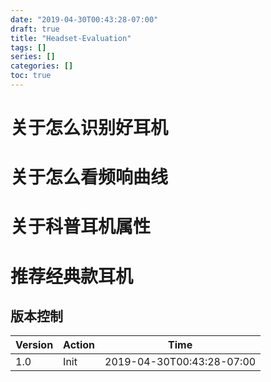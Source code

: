 ```yaml
---
date: "2019-04-30T00:43:28-07:00"
draft: true
title: "Headset-Evaluation"
tags: []
series: []
categories: []
toc: true
---
```

# 关于怎么识别好耳机

# 关于怎么看频响曲线

# 关于科普耳机属性

# 推荐经典款耳机

## 版本控制

| Version | Action                   | Time       |
| ------- | ------------------------ | ---------- |
| 1.0     | Init                     | 2019-04-30T00:43:28-07:00|
